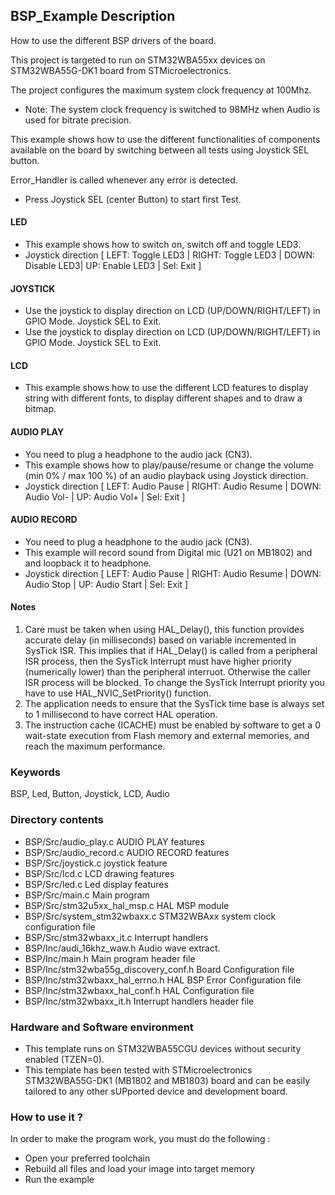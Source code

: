 ## <b>BSP_Example Description</b>

How to use the different BSP drivers of the board.

This project is targeted to run on STM32WBA55xx devices on STM32WBA55G-DK1 board from STMicroelectronics.

The project configures the maximum system clock frequency at 100Mhz.
- Note: The system clock frequency is switched to 98MHz when Audio is used for bitrate precision.

This example shows how to use the different functionalities of components available on the board by switching between all tests using Joystick SEL button.

Error_Handler is called whenever any error is detected.

- Press Joystick SEL (center Button) to start first Test.

#### <b>LED</b>
- This example shows how to switch on, switch off and toggle LED3.
- Joystick direction [ LEFT: Toggle LED3 | RIGHT: Toggle LED3 | DOWN: Disable LED3| UP: Enable LED3 | Sel: Exit ]

#### <b>JOYSTICK</b>
- Use the joystick to display direction on LCD (UP/DOWN/RIGHT/LEFT) in GPIO Mode. Joystick SEL to Exit.
- Use the joystick to display direction on LCD (UP/DOWN/RIGHT/LEFT) in GPIO Mode. Joystick SEL to Exit.

#### <b>LCD</b>
- This example shows how to use the different LCD features to display string with different fonts, to display different shapes and to draw a bitmap.

#### <b>AUDIO PLAY</b>
- You need to plug a headphone to the audio jack (CN3).
- This example shows how to play/pause/resume or change the volume (min 0% / max 100 %) of an audio playback using Joystick direction.
- Joystick direction [ LEFT: Audio Pause | RIGHT: Audio Resume | DOWN: Audio Vol- | UP: Audio Vol+ | Sel: Exit ]

#### <b>AUDIO RECORD</b>
- You need to plug a headphone to the audio jack (CN3).
- This example will record sound from Digital mic (U21 on MB1802) and and loopback it to headphone.
- Joystick direction [ LEFT: Audio Pause | RIGHT: Audio Resume | DOWN: Audio Stop | UP: Audio Start | Sel: Exit ]

#### <b>Notes</b>

 1. Care must be taken when using HAL_Delay(), this function provides accurate delay (in milliseconds)
    based on variable incremented in SysTick ISR. This implies that if HAL_Delay() is called from
    a peripheral ISR process, then the SysTick Interrupt must have higher priority (numerically lower)
    than the peripheral interruot. Otherwise the caller ISR process will be blocked.
    To change the SysTick Interrupt priority you have to use HAL_NVIC_SetPriority() function.
 2. The application needs to ensure that the SysTick time base is always set to 1 millisecond
    to have correct HAL operation.
 3. The instruction cache (ICACHE) must be enabled by software to get a 0 wait-state execution
    from Flash memory and external memories, and reach the maximum performance.

### <b>Keywords</b>

BSP, Led, Button, Joystick, LCD, Audio

### <b>Directory contents</b>

  - BSP/Src/audio_play.c                 AUDIO PLAY features
  - BSP/Src/audio_record.c               AUDIO RECORD features
  - BSP/Src/joystick.c                   joystick feature
  - BSP/Src/lcd.c                        LCD drawing features
  - BSP/Src/led.c                        Led display features
  - BSP/Src/main.c                       Main program
  - BSP/Src/stm32u5xx_hal_msp.c          HAL MSP module
  - BSP/Src/system_stm32wbaxx.c          STM32WBAxx system clock configuration file
  - BSP/Src/stm32wbaxx_it.c              Interrupt handlers
  - BSP/Inc/audi_16khz_waw.h             Audio wave extract.
  - BSP/Inc/main.h                       Main program header file
  - BSP/Inc/stm32wba55g_discovery_conf.h Board Configuration file
  - BSP/Inc/stm32wbaxx_hal_errno.h       HAL BSP Error Configuration file
  - BSP/Inc/stm32wbaxx_hal_conf.h        HAL Configuration file
  - BSP/Inc/stm32wbaxx_it.h              Interrupt handlers header file

### <b>Hardware and Software environment</b>

  - This template runs on STM32WBA55CGU devices without security enabled (TZEN=0).
  - This template has been tested with STMicroelectronics STM32WBA55G-DK1 (MB1802 and MB1803)
    board and can be easily tailored to any other sUPported device
    and development board.

### <b>How to use it ?</b>

In order to make the program work, you must do the following :

- Open your preferred toolchain
- Rebuild all files and load your image into target memory
- Run the example

